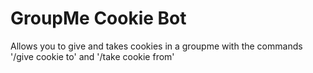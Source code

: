 # GroupMe Cookie Bot

Allows you to give and takes cookies in a groupme with the commands '/give cookie to' and '/take cookie from'
